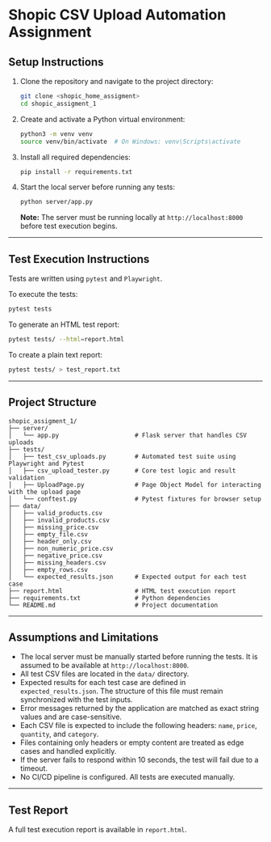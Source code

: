 # Shopic CSV Upload Automation Assignment

## Setup Instructions

1. Clone the repository and navigate to the project directory:
   ```bash
   git clone <shopic_home_assigment>
   cd shopic_assigment_1
   ```

2. Create and activate a Python virtual environment:
   ```bash
   python3 -m venv venv
   source venv/bin/activate  # On Windows: venv\Scripts\activate
   ```

3. Install all required dependencies:
   ```bash
   pip install -r requirements.txt
   ```

4. Start the local server before running any tests:
   ```bash
   python server/app.py
   ```

   **Note:** The server must be running locally at `http://localhost:8000` before test execution begins.

---

## Test Execution Instructions

Tests are written using `pytest` and `Playwright`.

To execute the tests:
```bash
pytest tests
```

To generate an HTML test report:
```bash
pytest tests/ --html=report.html
```

To create a plain text report:
```bash
pytest tests/ > test_report.txt
```

---

## Project Structure

```
shopic_assigment_1/
├── server/
│   └── app.py                     # Flask server that handles CSV uploads
├── tests/
│   ├── test_csv_uploads.py        # Automated test suite using Playwright and Pytest
│   ├── csv_upload_tester.py       # Core test logic and result validation
│   ├── UploadPage.py              # Page Object Model for interacting with the upload page
│   └── conftest.py                # Pytest fixtures for browser setup
├── data/
│   ├── valid_products.csv
│   ├── invalid_products.csv
│   ├── missing_price.csv
│   ├── empty_file.csv
│   ├── header_only.csv
│   ├── non_numeric_price.csv
│   ├── negative_price.csv
│   ├── missing_headers.csv
│   ├── empty_rows.csv
│   └── expected_results.json      # Expected output for each test case
├── report.html                    # HTML test execution report
├── requirements.txt               # Python dependencies
└── README.md                      # Project documentation
```

---

## Assumptions and Limitations

- The local server must be manually started before running the tests. It is assumed to be available at `http://localhost:8000`.
- All test CSV files are located in the `data/` directory.
- Expected results for each test case are defined in `expected_results.json`. The structure of this file must remain synchronized with the test inputs.
- Error messages returned by the application are matched as exact string values and are case-sensitive.
- Each CSV file is expected to include the following headers: `name`, `price`, `quantity`, and `category`.
- Files containing only headers or empty content are treated as edge cases and handled explicitly.
- If the server fails to respond within 10 seconds, the test will fail due to a timeout.
- No CI/CD pipeline is configured. All tests are executed manually.

---

## Test Report

A full test execution report is available in `report.html`.
